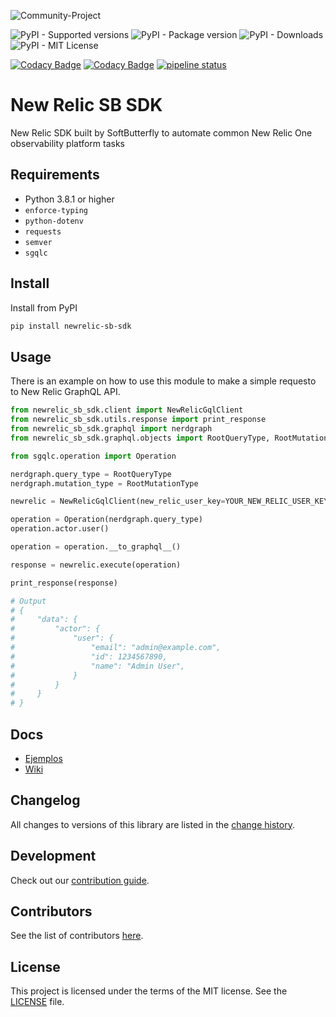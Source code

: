 ![Community-Project](https://gitlab.com/softbutterfly/open-source/open-source-office/-/raw/master/assets/dynova/dynova-open-source--banner--community-project.png)

![PyPI - Supported versions](https://img.shields.io/pypi/pyversions/newrelic-sb-sdk)
![PyPI - Package version](https://img.shields.io/pypi/v/newrelic-sb-sdk)
![PyPI - Downloads](https://img.shields.io/pypi/dm/newrelic-sb-sdk)
![PyPI - MIT License](https://img.shields.io/pypi/l/newrelic-sb-sdk)

[![Codacy Badge](https://app.codacy.com/project/badge/Grade/1c25dec51e1c4a719be4c2d4ebe7eef6)](https://app.codacy.com/gl/softbutterfly/newrelic-sb-sdk/dashboard?utm_source=gl&utm_medium=referral&utm_content=&utm_campaign=Badge_grade)
[![Codacy Badge](https://app.codacy.com/project/badge/Coverage/1c25dec51e1c4a719be4c2d4ebe7eef6)](https://app.codacy.com/gl/softbutterfly/newrelic-sb-sdk/dashboard?utm_source=gl&utm_medium=referral&utm_content=&utm_campaign=Badge_coverage)
[![pipeline status](https://gitlab.com/softbutterfly/open-source/newrelic-sb-sdk/badges/master/pipeline.svg)](https://gitlab.com/softbutterfly/open-source/newrelic-sb-sdk/-/commits/master)

# New Relic SB SDK

New Relic SDK built by SoftButterfly to automate common New Relic One
observability platform tasks

## Requirements

* Python 3.8.1 or higher
* `enforce-typing`
* `python-dotenv`
* `requests`
* `semver`
* `sgqlc`

## Install

Install from PyPI

```bash
pip install newrelic-sb-sdk
```

## Usage

There is an example on how to use this module to make a simple requesto to New
Relic GraphQL API.

```python
from newrelic_sb_sdk.client import NewRelicGqlClient
from newrelic_sb_sdk.utils.response import print_response
from newrelic_sb_sdk.graphql import nerdgraph
from newrelic_sb_sdk.graphql.objects import RootQueryType, RootMutationType

from sgqlc.operation import Operation

nerdgraph.query_type = RootQueryType
nerdgraph.mutation_type = RootMutationType

newrelic = NewRelicGqlClient(new_relic_user_key=YOUR_NEW_RELIC_USER_KEY)

operation = Operation(nerdgraph.query_type)
operation.actor.user()

operation = operation.__to_graphql__()

response = newrelic.execute(operation)

print_response(response)

# Output
# {
#     "data": {
#         "actor": {
#             "user": {
#                 "email": "admin@example.com",
#                 "id": 1234567890,
#                 "name": "Admin User",
#             }
#         }
#     }
# }
```

## Docs

* [Ejemplos](https://gitlab.com/softbutterfly/open-source/newrelic-playground)
* [Wiki](https://softbutterfly.gitlab.io/open-source/newrelic-sb-sdk/)

## Changelog

All changes to versions of this library are listed in the [change history](./CHANGELOG.md).

## Development

Check out our [contribution guide](./CONTRIBUTING.md).

## Contributors

See the list of contributors [here](https://gitlab.com/softbutterfly/open-source/newrelic-sb-sdk/-/graphs/develop).

## License

This project is licensed under the terms of the MIT license. See the
<a href="./LICENSE.txt" download>LICENSE</a> file.
